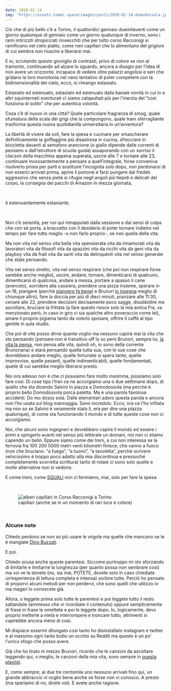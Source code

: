 ```yaml
---
date: 2020-01-14
img: "https://assets.tommi.space/images/posts/2020-01-14-domodossola.jpg"
---
```

Ciò che di più bello c’è a Torino, il quattordici gennaio duemilaventi come un giorno qualunque di gennaio come un giorno qualunque di inverno, sono i rami intirizziti stropicciati rinsecchiti che per tutto corso Racconigi si ramificano nel cielo piatto, come neri capillari che lo alimentano del grigiore di cui sembra non riuscire a liberarsi mai.
<!--more-->
E io, scrutando questo groviglio di contrasti, privo di colore se non al tramonto, continuando ad alzare lo sguardo, ancora a disagio per l’idea di non avere un orizzonte, incapace di vedere oltre palazzi angolosi e seri che gridano la loro monotonia nel vano tentativo di poter competere con la bidimensionalità del cielo, ecco, io rimango estasiato.

Estasiato ed estenuato, estasiato ed estenuato dalla banale novità in cui io e altri squinternati sventurati ci siamo catapultati più per l'inerzia del “così funziona di solito” che per autentica volontà.

Cosa c’è di nuovo in una città? Quale particolare fragranza di smog, quale sfumatura della scala dei grigi che la compongono, quale tram sferragliante trasforma questa nuova quotidianità universitaria in un’avventura?

La libertà di vivere da soli, fare la spesa e cucinare per smascherare definitivamente la goffaggine più disastrosa in cucina, sfrecciare in bicicletta davanti al semaforo arancione (o giallo dipende dalle correnti di pensiero o dall’istruttore di scuola guida) assaporando con un sorriso il clacson della macchina appena superata, uscire alle 7 e tornare alle 23, continuare incessantemente a pensare a quell’integrale, forse conveniva risolverlo prima per parti e sostituire l’incognita solo dopo, non perdonarsi di non esserci arrivati prima, aprire il portone e farsi pungere dal freddo aggressivo che senza pietà si rifugia negli angoli più tiepidi e delicati del corpo, la consegna dei pacchi di Amazon in mezza giornata,

<br />

è estenuantemente estasiante.

<br />

Non c’è serenità, per noi qui intrappolati dalla sessione e dai sensi di colpa che con sé porta, a braccetto con il desiderio di poter tornare indietro nel tempo per fare tutto meglio -o non farlo proprio-, se non quella della vita.

Ma non vita nel senso vita bella vita spensierata vita da innamorati vita da lavoratori vita da filosofi vita da spazzini vita da ricchi vita da geni vita da playboy vita da frati vita da santi vita da delinquenti vita nel senso generale che state pensando.

Vita nel senso stretto, vita nel senso respirare (che poi non respirare forse sarebbe anche meglio), uscire, andare, tornare, dimenticarsi di qualcuno, dimenticarsi di qualcosa, andare a messa, portare a spasso il cane (avercelo), sorridere alla cassiera, prendere una pizza insieme, sperare in un 18, piangere (perché <a href="https://www.instagram.com/p/B46_9F3g4AP/" rel="noopener noreferrer" target="_blank">piangere fa bene</a>) e Brunori <a href="https://open.spotify.com/album/7sYFig64Wpcv9PDq8QRGlV?si=jGGMDzcqTCKeXX2pPm0Nbw" rel="noopener noreferrer" target="_blank">lo insegna</a> meglio di chiunque altro), fare la doccia per più di dieci minuti, pranzare alle 11:30, cenare alle 22, prendere decisioni decisamente poco sagge, disubbidire ma ascoltare, bruciare la frittata (a fare questo riesce solo la mia amica Fra, va menzionato però, in caso in giro ci sia qualche altro poveraccio come lei), amare il proprio pigiama tanto da volerlo sposare, offrire il caffè al tipo gentile in aula studio.

Che poi di vite posso dirne quante voglio ma nessuno capirà mai la vita che sto pensando (pensare non è transitivo uff lo so però Brunori, sempre lui, <a href="https://open.spotify.com/track/7bDVh4f0CVKFawrhG84eCU?si=RF4Fy1zcQvyQqLfwGTp8LQ" rel="noopener noreferrer" target="_blank">la vita la pensa</a>, non pensa alla vita, quindi oh, io sono della corrente Brunoriana) e starà pensando quella tutta sua, con le sue cose che dovrebbero andare meglio, quelle fortunate si spera tante, quelle improvvise, quelle pesanti, quelle indimenticabili, quelle fondamentali, quelle di cui sarebbe meglio liberarsi presto.

Noi ora adesso non è che ci possiamo fare molto insomma, possiamo solo fare così. Di cose tipo l’Iran ce ne accorgiamo una o due settimane dopo, di quello che sta dicendo Salvini in piazza a Domodossola (ma perché è proprio bello Domodossola porca paletta. Ma è una parola favolosa accidenti. Do mo dosss sola. Dalle elementari adoro questa parola e ancora non l’ho usata sul blog mannaggia. Sono incredulo. Ecco, ora ce l’ho infilata ma non so se Salvini è veramente stato lì, era per dire una piazza qualunque), di come sta funzionando il mondo e di tutte queste cose non ci accorgiamo.

Noi, che alcuni sono ingegneri e dovrebbero capire il mondo ed essere i primi a spingerlo avanti nel senso più letterale un domani, noi non ci stiamo capendo un belin. Eppure siamo come dei treni, a cui non interessa se la ferrovia fra 100 200 5000 metri venti kilometri finisce, che vanno a fuoco (non che bruciano: “a fuego”, “a tuono”, “a tavoletta”, perché scrivere velocissimo è troppo poco adatto alla mia discontinua e pressoché completamente scorretta scrittura) tanto di rotaie ci sono solo quelle e molte alternative non si vedono.

E come treni, come <a href="https://youtu.be/5bW7m--WiWE" rel="noopener noreferrer" target="_blank">SQUALI</a> non ci fermiamo, mai, solo per fare la spesa.

<br />

<figure><img src="{{ page.img }}" alt="alberi capillari in Corso Racconigi a Torino" /><figcaption>capillari (anche se in un momento di rari luce e colore)</figcaption></figure>

<br />

### Alcune note

Chiedo perdono se non so più usare le virgole ma quelle che mancano se le è mangiate <a href="https://it.wikipedia.org/wiki/Un_amore_(romanzo)" rel="noopener noreferrer" target="_blank">Dino Buzzati</a>.

E poi.

Chiedo scusa anche queste parentesi. Siccome purtroppo mi sto sforzando di limitarle e limitarne la lunghezza (per quanto possa non sembrare così) ma voi ve le dovete (no, sia mai, POTETE, dovete solo in caso chiediate un’esperienza di lettura completa e intensa) sorbire tutte. Perciò ho pensato di proporvi alcuni metodi per non perdervi, che sono quelli che utilizzo io ma magari lo conoscete già.

Allora, o leggete prima solo tutte le parentesi e poi leggete tutto il resto saltandole (ammesso che vi ricordiate il contenuto) oppure semplicemente di frase in frase le omettete e poi le leggete dopo. Io, logicamente, devo proprio metterle a metà e interrompere e troncare tutto, altrimenti si capirebbe ancora meno di così.

Mi dispiace essermi dilungato così tanto ho disinstallato instagram e twitter e al massimo ogni tanto butto un occhio su Reddit ma questo è un po' l'unico sfogo che posso avere.

Già che ho tirato in mezzo Brunori, ricordo che le canzoni da ascoltare leggendo qui, o meglio, le canzoni della mia vita, sono sempre in <a href="https://open.spotify.com/playlist/5BlTNSfjxRYrJ2nJ9dl9WX?si=yEXHtxo0RHCy_ShsCoaKDg" rel="noopener noreferrer" target="blank">questa playlist</a>.

E, come sempre, ai due tre centomila uno nessuno arrivati fino qui, un grande abbraccio vi voglio bene anche se forse non vi conosco. A presto (ma speriamo di no, direte voi). E avete anche ragione.
